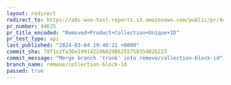 ```yaml
---
layout: redirect
redirect_to: https://a8c-woo-test-reports.s3.amazonaws.com/public/pr/44625/api/index.html
pr_number: 44625
pr_title_encoded: "Removed+Product+Collection+Unique+ID"
pr_test_type: api
last_published: "2024-03-04 19:48:31 +0000"
commit_sha: 78f1c2fa36e1991422d68290625575835d82b223
commit_message: "Merge branch 'trunk' into remove/collection-block-id"
branch_name: remove/collection-block-id
passed: true
---
```

